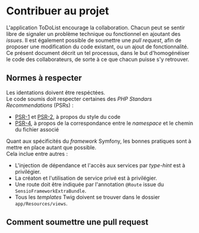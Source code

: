 # Contribuer au projet
L'application ToDoList encourage la collaboration.
Chacun peut se sentir libre de signaler un problème technique ou fonctionnel en ajoutant des <i>issues</i>.
Il est également possible de soumettre une <i>pull request</i>, afin de proposer une modification du code existant, ou un ajout de fonctionnalité.
Ce présent document décrit un tel processus, dans le but d'homogénéiser le code des collaborateurs, de sorte à ce que chacun puisse s'y retrouver.
## Normes à respecter
Les identations doivent être respéctées.<br>
Le code soumis doit respecter certaines des <i>PHP Standars Recommendations</i> (PSRs) :
- [PSR-1](https://www.php-fig.org/psr/psr-1/) et [PSR-2](https://www.php-fig.org/psr/psr-2/), à propos du style du code
- [PSR-4](https://www.php-fig.org/psr/psr-4/), à propos de la correspondance entre le <i>namespace</i>
et le chemin du fichier associé

Quant aux spécificités du <i>framework</i> Symfony, les bonnes pratiques sont à mettre en place autant que possible.<br/>
Cela inclue entre autres :
- L'injection de dépendance et l'accès aux services par <i>type-hint</i> est à privilégier.
- La créaton et l'utilisation de service privé est à privilégier.
- Une route doit être indiquée par l'annotation `@Route` issue du `SensioFrameworkExtraBundle`.
- Tous les <i>templates</i> Twig doivent se trouver dans le dossier `app/Resources/views`.
## Comment soumettre une pull request
